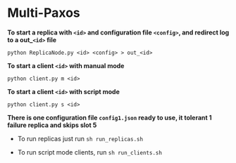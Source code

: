 # Multi-Paxos #

**To start a replica with `<id>` and configuration file `<config>`, and redirect log to a out_`<id>` file**

`python ReplicaNode.py <id> <config> > out_<id>`

**To start a client `<id>` with manual mode**

`python client.py m <id>`

**To start a client `<id>` with script mode**

`python client.py s <id>`

**There is one configuration file `config1.json` ready to use, it tolerant 1 failure replica and skips slot 5**

- To run replicas just run `sh run_replicas.sh`

- To run script mode clients, run `sh run_clients.sh`

